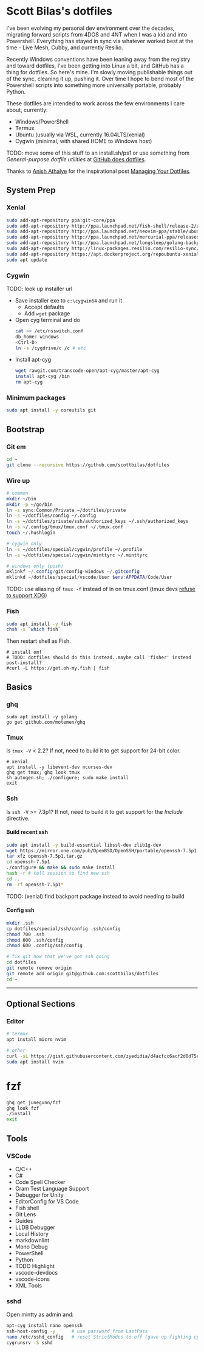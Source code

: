 # Scott Bilas's dotfiles

I've been evolving my personal dev environment over the decades, migrating forward scripts from 4DOS and 4NT when I was a kid and into Powershell. Everything has stayed in sync via whatever worked best at the time - Live Mesh, Cubby, and currently Resilio.

Recently Windows conventions have been leaning away from the registry and toward dotfiles, I've been getting into Linux a bit, and GitHub has a thing for dotfiles. So here's mine. I'm slowly moving publishable things out of the sync, cleaning it up, pushing it. Over time I hope to bend most of the Powershell scripts into something more universally portable, probably Python.

These dotfiles are intended to work across the few environments I care about, currently:

* Windows/PowerShell
* Termux
* Ubuntu (usually via WSL, currently 16.04LTS/xenial)
* Cygwin (minimal, with shared HOME to Windows host)

TODO: move some of this stuff to an install.sh/ps1 or use something from _General-purpose dotfile utilities_ at [GitHub does dotfiles](https://dotfiles.github.io).

Thanks to [Anish Athalye](www.anishathalye.com) for the inspirational post [Managing Your Dotfiles](http://www.anishathalye.com/2014/08/03/managing-your-dotfiles).

## System Prep

### Xenial

```bash
sudo add-apt-repository ppa:git-core/ppa
sudo add-apt-repository http://ppa.launchpad.net/fish-shell/release-2/ubuntuxenial/main
sudo add-apt-repository http://ppa.launchpad.net/neovim-ppa/stable/ubuntuxenial/main
sudo add-apt-repository http://ppa.launchpad.net/mercurial-ppa/releases/ubuntuxenial/main
sudo add-apt-repository http://ppa.launchpad.net/longsleep/golang-backports/ubuntuxenial/main
sudo add-apt-repository http://linux-packages.resilio.com/resilio-sync/debresilio-sync/non-free
sudo add-apt-repository https://apt.dockerproject.org/repoubuntu-xenial/main
sudo apt update
```

### Cygwin

TODO: look up installer url

* Save installer exe to `c:\cygwin64` and run it
  * Accept defaults
  * Add `wget` package
* Open cyg terminal and do
  ```bash
  cat >> /etc/nsswitch.conf
  db_home: windows
  <Ctrl-D>
  ln -s /cygdrive/c /c # etc
  ```
* Install apt-cyg
  ```bash
  wget rawgit.com/transcode-open/apt-cyg/master/apt-cyg
  install apt-cyg /bin
  rm apt-cyg
  ```

### Minimum packages

```bash
sudo apt install -y coreutils git
```

## Bootstrap

### Git em

```bash
cd ~
git clone --recursive https://github.com/scottbilas/dotfiles
```

### Wire up

```bash
# common
mkdir ~/bin
mkdir -p ~/go/bin
ln -s sync:Common/Private ~/dotfiles/private
ln -s ~/dotfiles/config ~/.config
ln -s ~/dotfiles/private/ssh/authorized_keys ~/.ssh/authorized_keys
ln -s ~/.config/tmux/tmux.conf ~/.tmux.conf
touch ~/.hushlogin

# cygwin only
ln -s ~/dotfiles/special/cygwin/profile ~/.profile
ln -s ~/dotfiles/special/cygwin/minttyrc ~/.minttyrc
```

```powershell
# windows only (posh)
mklinkf ~/.config/git/config-windows ~/.gitconfig
mklinkd ~/dotfiles/special/vscode/User $env:APPDATA/Code/User
```

TODO: use aliasing of `tmux -f` instead of ln on tmux.conf (tmux devs [refuse to support XDG](https://github.com/tmux/tmux/issues/142))

### Fish

```bash
sudo apt install -y fish
chsh -s `which fish`
```

Then restart shell as Fish.

```fish
# install omf
# TODO: dotfiles should do this instead..maybe call 'fisher' instead post-install?
#curl -L https://get.oh-my.fish | fish
```

## Basics

### ghq

```fish
sudo apt install -y golang
go get github.com/motemen/ghq
```

### Tmux

Is `tmux -V` < 2.2? If not, need to build it to get support for 24-bit color.

```fish
# xenial
apt install -y libevent-dev ncurses-dev
ghq get tmux; ghq look tmux
sh autogen.sh; ./configure; sudo make install
exit
```

### Ssh

Is `ssh -V` >= 7.3p1? If not, need to build it to get support for the _Include_ directive.

#### Build recent ssh

```bash
sudo apt install -y build-essential libssl-dev zlib1g-dev
wget https://mirror.one.com/pub/OpenBSD/OpenSSH/portable/openssh-7.5p1.tar.gz
tar xfz openssh-7.5p1.tar.gz
cd openssh-7.5p1
./configure && make && sudo make install
hash -r # tell session to find new ssh
cd ..
rm -rf openssh-7.5p1*
```

TODO: (xenial) find backport package instead to avoid needing to build

#### Config ssh

```bash
mkdir .ssh
cp dotfiles/special/ssh/config .ssh/config
chmod 700 .ssh
chmod 600 .ssh/config
chmod 600 .config/ssh/config

# fix git now that we've got ssh going
cd dotfiles
git remote remove origin
git remote add origin git@github.com:scottbilas/dotfiles
cd ~
```


------

## Optional Sections

### Editor

```bash
# termux
apt install micro nvim

# other
curl -sL https://gist.githubusercontent.com/zyedidia/d4acfcc6acf2d0d75e79004fa5feaf24/raw/a43e603e62205e1074775d756ef98c3fc77f6f8d/install_micro.sh | bash -s linux64 ~/bin
sudo apt install nvim
```

# fzf

```bash
ghq get junegunn/fzf
ghq look fzf
./install
exit
```

## Tools

### VSCode

* C/C++
* C#
* Code Spell Checker
* Cram Test Language Support
* Debugger for Unity
* EditorConfig for VS Code
* Fish shell
* Git Lens
* Guides
* LLDB Debugger
* Local History
* markdownlint
* Mono Debug
* PowerShell
* Python
* TODO Highlight
* vscode-devdocs
* vscode-icons
* XML Tools

### sshd

Open mintty as admin and:

```bash
apt-cyg install nano openssh
ssh-host-config -y      # use password from LastPass
nano /etc/sshd_config   # reset StrictModes to off (gave up fighting cygwin-home permissions)
cygrunsrv -S sshd
```
